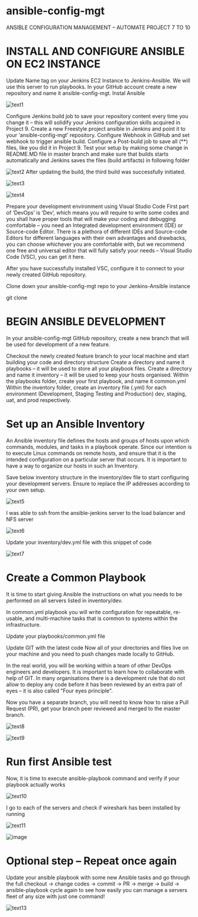 # ansible-config-mgt
ANSIBLE CONFIGURATION MANAGEMENT – AUTOMATE PROJECT 7 TO 10

# INSTALL AND CONFIGURE ANSIBLE ON EC2 INSTANCE

Update Name tag on your Jenkins EC2 Instance to Jenkins-Ansible. We will use this server to run playbooks.
In your GitHub account create a new repository and name it ansible-config-mgt.
Instal Ansible

![text1](https://user-images.githubusercontent.com/108102087/197759770-5e9618f6-dccf-4f09-a2a4-533526808e0f.PNG)

Configure Jenkins build job to save your repository content every time you change it – this will solidify your Jenkins configuration skills acquired in Project 9.
Create a new Freestyle project ansible in Jenkins and point it to your ‘ansible-config-mgt’ repository.
Configure Webhook in GitHub and set webhook to trigger ansible build.
Configure a Post-build job to save all (**) files, like you did it in Project 9.
Test your setup by making some change in README.MD file in master branch and make sure that builds starts automatically and Jenkins saves the files (build artifacts) in following folder

![text2](https://user-images.githubusercontent.com/108102087/197763753-6ac8d126-5432-4eb5-a438-815a94ca3411.PNG)
After updating the build, the third build was successfully initiated.

![text3](https://user-images.githubusercontent.com/108102087/197764167-4d647cc1-736c-4242-a4bc-201af13b275a.PNG)

![text4](https://user-images.githubusercontent.com/108102087/197764877-03c22088-2099-4c6a-9fb5-6f4d8e105839.PNG)

Prepare your development environment using Visual Studio Code
First part of ‘DevOps’ is ‘Dev’, which means you will require to write some codes and you shall have proper tools that will make your coding and debugging comfortable – you need an Integrated development environment (IDE) or Source-code Editor. There is a plethora of different IDEs and Source-code Editors for different languages with their own advantages and drawbacks, you can choose whichever you are comfortable with, but we recommend one free and universal editor that will fully satisfy your needs – Visual Studio Code (VSC), you can get it here.

After you have successfully installed VSC, configure it to connect to your newly created GitHub repository.

Clone down your ansible-config-mgt repo to your Jenkins-Ansible instance

git clone <ansible-config-mgt repo link>

  # BEGIN ANSIBLE DEVELOPMENT
In your ansible-config-mgt GitHub repository, create a new branch that will be used for development of a new feature.
  
  
  Checkout the newly created feature branch to your local machine and start building your code and directory structure
Create a directory and name it playbooks – it will be used to store all your playbook files.
Create a directory and name it inventory – it will be used to keep your hosts organised.
Within the playbooks folder, create your first playbook, and name it common.yml
Within the inventory folder, create an inventory file (.yml) for each environment (Development, Staging Testing and Production) dev, staging, uat, and prod respectively.
  
  
 # Set up an Ansible Inventory
An Ansible inventory file defines the hosts and groups of hosts upon which commands, modules, and tasks in a playbook operate. Since our intention is to execute Linux commands on remote hosts, and ensure that it is the intended configuration on a particular server that occurs. It is important to have a way to organize our hosts in such an Inventory.

Save below inventory structure in the inventory/dev file to start configuring your development servers. Ensure to replace the IP addresses according to your own setup.
  
  ![text5](https://user-images.githubusercontent.com/108102087/197803576-cc3c81e8-07f0-4e6e-88d6-118e4e5eac9b.PNG)
  
  
I was able to ssh from the ansible-jenkins server to the load balancer and NFS server
  
  ![text6](https://user-images.githubusercontent.com/108102087/197806137-38cff41c-00e4-44d1-b515-6837233d0eeb.PNG)
  
  Update your inventory/dev.yml file with this snippet of code
  
  ![text7](https://user-images.githubusercontent.com/108102087/197808446-37d6713e-400c-42f0-b4ae-a701a20046f1.PNG)
  
   # Create a Common Playbook
It is time to start giving Ansible the instructions on what you needs to be performed on all servers listed in inventory/dev.

In common.yml playbook you will write configuration for repeatable, re-usable, and multi-machine tasks that is common to systems within the infrastructure.

Update your playbooks/common.yml file
  
  Update GIT with the latest code
Now all of your directories and files live on your machine and you need to push changes made locally to GitHub.

In the real world, you will be working within a team of other DevOps engineers and developers. It is important to learn how to collaborate with help of GIT. In many organisations there is a development rule that do not allow to deploy any code before it has been reviewed by an extra pair of eyes – it is also called "Four eyes principle".

Now you have a separate branch, you will need to know how to raise a Pull Request (PR), get your branch peer reviewed and merged to the master branch.
  
  ![text8](https://user-images.githubusercontent.com/108102087/197814197-107f3112-b16b-4f48-9887-aacc1cc7c5db.PNG)
  
  ![text9](https://user-images.githubusercontent.com/108102087/197815792-4c72a0d3-b395-42f1-8799-c5d2ebee27ca.PNG)
  
  # Run first Ansible test
Now, it is time to execute ansible-playbook command and verify if your playbook actually works
  
  ![text10](https://user-images.githubusercontent.com/108102087/197862648-f4f3fd14-4072-4939-955d-b0fa4154d59f.PNG)
  
  I go to each of the servers and check if wireshark has been installed by running
  
  ![text11](https://user-images.githubusercontent.com/108102087/197863080-c512869d-f449-4621-8016-3d73d954a713.PNG)
  
  ![image](https://user-images.githubusercontent.com/108102087/197864492-574be008-da78-40a1-9f58-cf260302ee52.png)
  
  # Optional step – Repeat once again
Update your ansible playbook with some new Ansible tasks and go through the full checkout -> change codes -> commit -> PR -> merge -> build -> ansible-playbook cycle again to see how easily you can manage a servers fleet of any size with just one command!

![text13](https://user-images.githubusercontent.com/108102087/197892491-c5767baa-ec0e-4f66-a91d-b8b7820e6a58.PNG)
